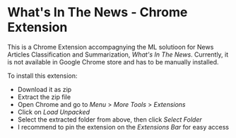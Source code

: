 # What's In The News - Chrome Extension

This is a Chrome Extension accompagnying the ML solutioon for News Articles Classification and Summarization, *What's In The News*. Currently, it is not available in Google Chrome store and has to be manually installed.

To install this extension:

- Download it as zip
- Extract the zip file
- Open Chrome and go to *Menu* > *More Tools* > *Extensions*
- Click on *Load Unpacked*
- Select the extracted folder from above, then click *Select Folder*
- I recommend to pin the extension on the *Extensions Bar* for easy access